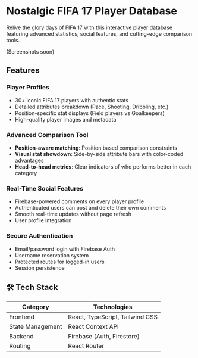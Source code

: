 # Nostalgic FIFA 17 Player Database

Relive the glory days of FIFA 17 with this interactive player database featuring advanced statistics, social features, and cutting-edge comparison tools.

(Screenshots soon) 


## Features

### Player Profiles
- 30+ iconic FIFA 17 players with authentic stats
- Detailed attributes breakdown (Pace, Shooting, Dribbling, etc.)
- Position-specific stat displays (Field players vs Goalkeepers)
- High-quality player images and metadata

### Advanced Comparison Tool
- **Position-aware matching**: Position based comparison constraints
- **Visual stat showdown**: Side-by-side attribute bars with color-coded advantages
- **Head-to-head metrics**: Clear indicators of who performs better in each category

### Real-Time Social Features
- Firebase-powered comments on every player profile
- Authenticated users can post and delete their own comments
- Smooth real-time updates without page refresh
- User profile integration

### Secure Authentication
- Email/password login with Firebase Auth
- Username reservation system
- Protected routes for logged-in users
- Session persistence

## 🛠 Tech Stack

| Category         | Technologies                         |
|------------------|--------------------------------------|
| Frontend         | React, TypeScript, Tailwind CSS      |
| State Management | React Context API                    |
| Backend          | Firebase (Auth, Firestore)           |
| Routing          | React Router                         |
